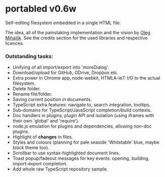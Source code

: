 # portabled v0.6w

Self-editing filesystem embedded in a single HTML file.

The idea, all of the painstaking implementation and the vision by [Oleg Mihailik](mailto:mihailik@gmail.com).
See the credits section for the used libraries and respective licences.

### Outstanding tasks:
 * Unifying of all import/export into 'moreDialog'.
 * Download/upload for GitHub, GDrive, Dropbox etc.
 * Extra power in Chrome app, node-webkit, HTMLA-ie7: I/O to the actual filesystem.
 * Delete folder.
 * Rename file/folder.
 * Saving current position in documents.
 * TypeScript extra features: navigate to, search integration, tooltips.
 * Sub-domains for TypeScript/JavaScript completion/build contexts.
 * Doc handlers in plugins, plugin API and isolation (using iframes with their own 'global' and 'require').
 * node.js emulation for plugins and dependencies, allowing non-doc plugins.
 * Highlight of **changes** in files.
 * Styles and colours (planning for pale seaside 'Whitstable' blue, maybe black theme too).
 * Scrollbar to use syntax-highlighted document lines.
 * Toast popup/fadeout messages for key events: opening, building, import-export completion.
 * Add whole raw TypeScript repository sample.